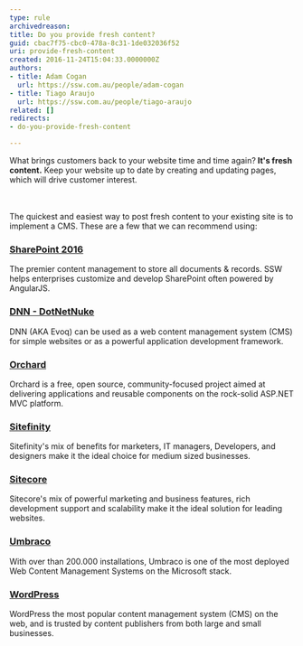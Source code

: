 ```yaml
---
type: rule
archivedreason: 
title: Do you provide fresh content?
guid: cbac7f75-cbc0-478a-8c31-1de032036f52
uri: provide-fresh-content
created: 2016-11-24T15:04:33.0000000Z
authors:
- title: Adam Cogan
  url: https://ssw.com.au/people/adam-cogan
- title: Tiago Araujo
  url: https://ssw.com.au/people/tiago-araujo
related: []
redirects:
- do-you-provide-fresh-content

---
```



What brings customers back to your website time and time again?<b>&#160;It's fresh content.</b> Keep your website up to date&#160;by creating and updating pages, which will drive customer interest. <br>
<br><excerpt class='endintro'></excerpt><br>
<p>The&#160;quickest and easiest way to post fresh content to your existing site is to implement a CMS. These are a few that we can recommend using&#58;</p><h3> 
   <a href="https&#58;//www.ssw.com.au/ssw/Consulting/SharePoint.aspx">SharePoint 2016</a> <br></h3><p>The premier content management to store all documents &amp; records. SSW helps enterprises customize and develop SharePoint often powered by AngularJS.<br></p><h3> 
   <a href="https&#58;//www.ssw.com.au/ssw/Consulting/DNN-DotNetNuke.aspx">DNN - DotNetNuke</a></h3><p>DNN (AKA Evoq) can be used as a web content management system (CMS) for simple websites or as a powerful application development framework.<br></p><h3> 
   <a href="https&#58;//www.ssw.com.au/ssw/Consulting/Orchard.aspx">Orchard</a></h3><p>Orchard is a free, open source, community-focused project aimed at delivering applications and reusable components on the rock-solid ASP.NET MVC platform.<br></p><h3> 
   <a href="https&#58;//www.ssw.com.au/ssw/Consulting/Sitefinity.aspx">Sitefinity</a></h3><p>Sitefinity's mix of benefits for marketers, IT managers, Developers, and designers make it the ideal choice for medium sized businesses. <br></p><h3> 
   <a href="https&#58;//www.ssw.com.au/ssw/Consulting/Sitecore.aspx">Sitecore</a> <br></h3><p>Sitecore's mix of powerful marketing and business features, rich development support and scalability make it the ideal solution for leading websites. <br></p><h3> 
   <a href="https&#58;//www.ssw.com.au/ssw/Consulting/Umbraco.aspx">Umbraco</a></h3><p>With over than 200.000 installations, Umbraco is one of the most deployed Web Content Management Systems on the Microsoft stack. <br></p><h3> 
   <a href="https&#58;//www.ssw.com.au/ssw/Consulting/WordPress.aspx">WordPress</a><br></h3><p>WordPress the most popular content management system (CMS) on the web, and is trusted by content publishers from both large and small businesses. <br>
   <br></p>


